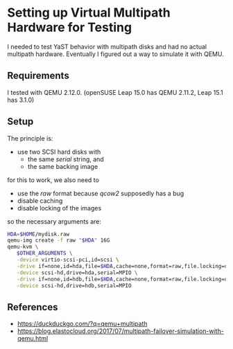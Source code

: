 # Setting up Virtual Multipath Hardware for Testing

I needed to test YaST behavior with multipath disks and had no actual
multipath hardware. Eventually I figured out a way to simulate it with QEMU.

## Requirements

I tested with QEMU 2.12.0.
(openSUSE Leap 15.0 has QEMU 2.11.2, Leap 15.1 has 3.1.0)

## Setup

The principle is:

- use two SCSI hard disks with
    - the same *serial* string, and
    - the same backing image
  
for this to work, we also need to

- use the *raw* format because *qcow2* supposedly has a bug
- disable caching
- disable locking of the images

so the necessary arguments are:

```sh
HDA=$HOME/mydisk.raw
qemu-img create -f raw "$HDA" 16G
qemu-kvm \
   $OTHER_ARGUMENTS \
   -device virtio-scsi-pci,id=scsi \
   -drive if=none,id=hda,file=$HDA,cache=none,format=raw,file.locking=off \
   -device scsi-hd,drive=hda,serial=MPIO \
   -drive if=none,id=hdb,file=$HDA,cache=none,format=raw,file.locking=off \
   -device scsi-hd,drive=hdb,serial=MPIO
```

## References

- https://duckduckgo.com/?q=qemu+multipath
- https://blog.elastocloud.org/2017/07/multipath-failover-simulation-with-qemu.html
